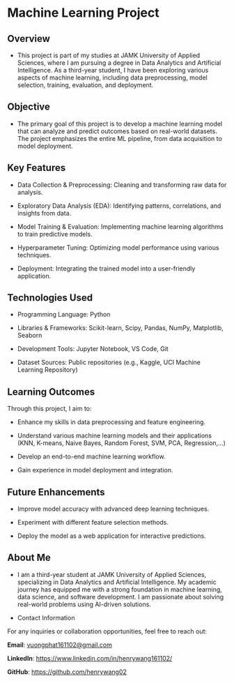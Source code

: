 # Machine Learning Project

## Overview

- This project is part of my studies at JAMK University of Applied Sciences, where I am pursuing a degree in Data Analytics and Artificial Intelligence. As a third-year student, I have been exploring various aspects of machine learning, including data preprocessing, model selection, training, evaluation, and deployment.

## Objective

- The primary goal of this project is to develop a machine learning model that can analyze and predict outcomes based on real-world datasets. The project emphasizes the entire ML pipeline, from data acquisition to model deployment.

## Key Features

- Data Collection & Preprocessing: Cleaning and transforming raw data for analysis.

- Exploratory Data Analysis (EDA): Identifying patterns, correlations, and insights from data.

- Model Training & Evaluation: Implementing machine learning algorithms to train predictive models.

- Hyperparameter Tuning: Optimizing model performance using various techniques.

- Deployment: Integrating the trained model into a user-friendly application.

## Technologies Used

- Programming Language: Python

- Libraries & Frameworks: Scikit-learn, Scipy, Pandas, NumPy, Matplotlib, Seaborn

- Development Tools: Jupyter Notebook, VS Code, Git

- Dataset Sources: Public repositories (e.g., Kaggle, UCI Machine Learning Repository)

## Learning Outcomes

Through this project, I aim to:

- Enhance my skills in data preprocessing and feature engineering.

- Understand various machine learning models and their applications (KNN, K-means, Naive Bayes, Random Forest, SVM, PCA, Regression,...)

- Develop an end-to-end machine learning workflow.

- Gain experience in model deployment and integration.

## Future Enhancements

- Improve model accuracy with advanced deep learning techniques.

- Experiment with different feature selection methods.

- Deploy the model as a web application for interactive predictions.

## About Me

- I am a third-year student at JAMK University of Applied Sciences, specializing in Data Analytics and Artificial Intelligence. My academic journey has equipped me with a strong foundation in machine learning, data science, and software development. I am passionate about solving real-world problems using AI-driven solutions.

- Contact Information

For any inquiries or collaboration opportunities, feel free to reach out:

**Email**: vuongphat161102@gmail.com

**LinkedIn**: https://www.linkedin.com/in/henrywang161102/

**GitHub**: https://github.com/henrywang02
